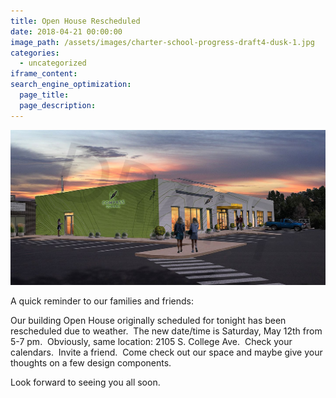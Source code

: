```yaml
---
title: Open House Rescheduled
date: 2018-04-21 00:00:00
image_path: /assets/images/charter-school-progress-draft4-dusk-1.jpg
categories:
  - uncategorized
iframe_content:
search_engine_optimization:
  page_title:
  page_description:
---
```


![](/assets/images/charter-school-progress-draft4-dusk-1.jpg)

A quick reminder to our families and friends:

Our building Open House originally scheduled for tonight has been rescheduled due to weather.  The new date/time is Saturday, May 12th from 5-7 pm.  Obviously, same location: 2105 S. College Ave.  Check your calendars.  Invite a friend.  Come check out our space and maybe give your thoughts on a few design components.

Look forward to seeing you all soon.
